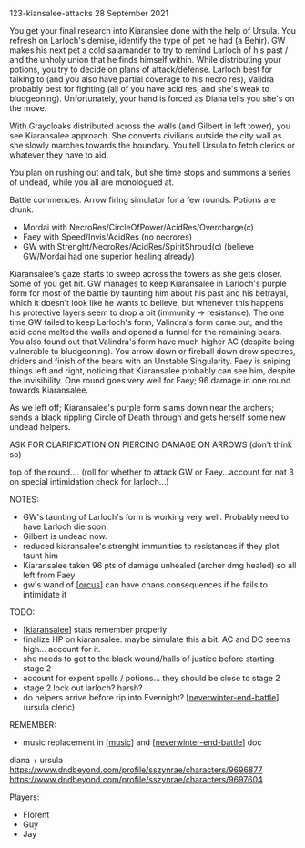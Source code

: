 123-kiansalee-attacks
28 September 2021

You get your final research into Kiaranslee done with the help of Ursula. You refresh on Larloch's demise, identify the type of pet he had (a Behir). GW makes his next pet a cold salamander to try to remind Larloch of his past / and the unholy union that he finds himself  within.
While distributing your potions, you try to decide on plans of attack/defense. Larloch best for talking to (and you also have partial coverage to his necro res), Validra probably best for fighting (all of you have acid res, and she's weak to bludgeoning). Unfortunately, your hand is forced as Diana tells you she's on the move.

With Graycloaks distributed across the walls (and Gilbert in left tower), you see Kiaransalee approach. She converts civilians outside the city wall as she slowly marches towards the boundary. You tell Ursula to fetch clerics or whatever they have to aid.

You plan on rushing out and talk, but she time stops and summons a series of undead, while you all are monologued at.

Battle commences. Arrow firing simulator for a few rounds. Potions are drunk.
- Mordai with NecroRes/CircleOfPower/AcidRes/Overcharge(c)
- Faey with Speed/Invis/AcidRes (no necrores)
- GW with Strenght/NecroRes/AcidRes/SpiritShroud(c)
(believe GW/Mordai had one superior healing already)

Kiaransalee's gaze starts to sweep across the towers as she gets closer. Some of you get hit.
GW manages to keep Kiaransalee in Larloch's purple form for most of the battle by taunting him about his past and his betrayal, which it doesn't look like he wants to believe, but whenever this happens his protective layers seem to drop a bit (immunity -> resistance).
The one time GW failed to keep Larloch's form, Valindra's form came out, and the acid cone melted the walls and opened a funnel for the remaining bears. You also found out that Valindra's form have much higher AC (despite being vulnerable to bludgeoning).
You arrow down or fireball down drow spectres, driders and finish of the bears with an Unstable Singularity.
Faey is sniping things left and right, noticing that Kiaransalee probably can see him, despite the invisibility.
One round goes very well for Faey; 96 damage in one round towards Kiaransalee.

As we left off; Kiaransalee's purple form slams down near the archers; sends a black rippling Circle of Death through and gets herself some new undead helpers.

ASK FOR CLARIFICATION ON PIERCING DAMAGE ON ARROWS (don't think so)

top of the round....
(roll for whether to attack GW or Faey...account for nat 3 on special intimidation check for larloch...)

NOTES:
- GW's taunting of Larloch's form is working very well. Probably need to have Larloch die soon.
- Gilbert is undead now.
- reduced kiaransalee's strenght immunities to resistances if they plot taunt him
- Kiaransalee taken 96 pts of damage unhealed (archer dmg healed) so all left from Faey
- gw's wand of [[orcus]] can have chaos consequences if he fails to intimidate it

TODO:
- [[kiaransalee]] stats remember properly
- finalize HP on kiaransalee. maybe simulate this a bit. AC and DC seems high... account for it.
- she needs to get to the black wound/halls of justice before starting stage 2
- account for expent spells / potions... they should be close to stage 2
- stage 2 lock out larloch? harsh?
- do helpers arrive before rip into Evernight? [[neverwinter-end-battle]] (ursula cleric)

REMEMBER:
- music replacement in [[music]] and [[neverwinter-end-battle]] doc

diana + ursula
https://www.dndbeyond.com/profile/sszynrae/characters/9696877
https://www.dndbeyond.com/profile/sszynrae/characters/9697604

Players:
- Florent
- Guy
- Jay

[//begin]: # "Autogenerated link references for markdown compatibility"
[orcus]: ../deities/orcus "Orcus"
[kiaransalee]: ../deities/kiaransalee "Kiaransalee"
[neverwinter-end-battle]: ../north/neverwinter-end-battle "Neverwinter v Kiaransalee"
[music]: ../rules/music "Music"
[//end]: # "Autogenerated link references"
